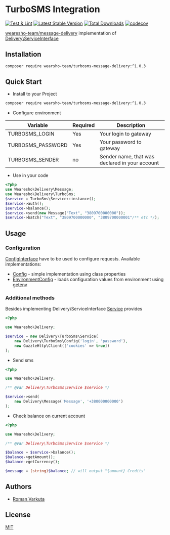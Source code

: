 # TurboSMS Integration
[![Test & Lint](https://github.com/wearesho-team/turbosms-message-delivery/actions/workflows/php.yml/badge.svg?branch=master)](https://github.com/wearesho-team/turbosms-message-delivery/actions/workflows/php.yml)
[![Latest Stable Version](https://poser.pugx.org/wearesho-team/turbosms-message-delivery/v/stable.png)](https://packagist.org/packages/wearesho-team/turbosms-message-delivery)
[![Total Downloads](https://poser.pugx.org/wearesho-team/turbosms-message-delivery/downloads.png)](https://packagist.org/packages/wearesho-team/turbosms-message-delivery)
[![codecov](https://codecov.io/gh/wearesho-team/turbosms-message-delivery/branch/master/graph/badge.svg)](https://codecov.io/gh/wearesho-team/turbosms-message-delivery)

[wearesho-team/message-delivery](https://github.com/wearesho-team/message-delivery) implementation of
[Delivery\ServiceInterface](https://github.com/wearesho-team/message-delivery/blob/1.3.4/src/ServiceInterface.php)

## Installation
```bash
composer require wearsho-team/turbosms-message-delivery:^1.0.3
```

## Quick Start
- Install to your Project
```bash
composer require wearsho-team/turbosms-message-delivery:^1.0.3
```
- Configure environment

| Variable | Required | Description |
|----------|----------|-------------|
| TURBOSMS_LOGIN | Yes | Your login to gateway |
| TURBOSMS_PASSWORD | Yes | Your password to gateway |
| TURBOSMS_SENDER | no | Sender name, that was declared in your account |

- Use in your code
```php
<?php
use Wearesho\Delivery\Message;
use Wearesho\Delivery\TurboSms;
$service = TurboSms\Service::instance();
$service->auth();
$service->balance();
$service->send(new Message("Text", "3809700000000"));
$service->batch("Text", "3809700000000", "3809700000001"/** etc */);
```

## Usage
### Configuration
[ConfigInterface](./src/ConfigInterface.php) have to be used to configure requests.
Available implementations:
- [Config](./src/Config.php) - simple implementation using class properties
- [EnvironmentConfig](./src/EnvironmentConfig.php) - loads configuration values from environment using 
[getenv](http://php.net/manual/ru/function.getenv.php)

### Additional methods
Besides implementing Delivery\ServiceInterface [Service](./src/Service.php) provides

```php
<?php

use Wearesho\Delivery;

$service = new Delivery\TurboSms\Service(
    new Delivery\TurboSms\Config('login', 'password'),
    new GuzzleHttp\Client(['cookies' => true])
);
```

- Send sms
```php
<?php

use Wearesho\Delivery;

/** @var Delivery\TurboSms\Service $service */

$service->send(
    new Delivery\Message('Message', '+380000000000')
);
```

- Check balance on current account
```php
<?php

use Wearesho\Delivery;

/** @var Delivery\TurboSms\Service $service */

$balance = $service->balance();
$balance->getAmount();
$balance->getCurrency();

$message = (string)$balance; // will output "{amount} Credits"
```

## Authors
- [Roman <KartaviK> Varkuta](mailto:roman.varkuta@gmail.com)

## License
[MIT](./LICENSE)
